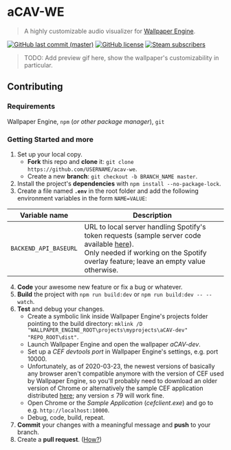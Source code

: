 # aCAV-WE
> A highly customizable audio visualizer for [Wallpaper Engine](https://www.wallpaperengine.io/).

[![GitHub last commit (master)](https://img.shields.io/github/last-commit/aleab/acav-we/master)][commits/master]
[![GitHub license](https://img.shields.io/github/license/aleab/acav-we?cacheSeconds=86400)][license]
[![Steam subscribers](https://img.shields.io/steam/subscriptions/FILE_ID?label=subscribers&color=1C3F56&logo=steam)][steam-workshop]

> TODO: Add preview gif here, show the wallpaper's customizability in particular.

## Contributing

### Requirements
Wallpaper Engine, `npm` (_or other package manager_), `git`

### Getting Started and more
1. Set up your local copy.
   - **Fork** this repo and **clone** it: `git clone https://github.com/USERNAME/acav-we`.
   - Create a new **branch**: `git checkout -b BRANCH_NAME master`.
2. Install the project's **dependencies** with `npm install --no-package-lock`.
3. Create a file named **`.env`** in the root folder and add the following environment variables in the form `NAME=VALUE`:

Variable name         | Description
--------------------- | ---------------------
`BACKEND_API_BASEURL` | URL to local server handling Spotify's token requests (sample server code available [here]()).<br>Only needed if working on the Spotify overlay feature; leave an empty value otherwise.

4. **Code** your awesome new feature or fix a bug or whatever.
5. **Build** the project with `npm run build:dev` or `npm run build:dev -- --watch`.
6. **Test** and debug your changes.
   - Create a symbolic link inside Wallpaper Engine's projects folder pointing to the build directory: `mklink /D "WALLPAPER_ENGINE_ROOT\projects\myprojects\aCAV-dev" "REPO_ROOT\dist"`.
   - Launch Wallpaper Engine and open the wallpaper _aCAV-dev_.
   - Set up a _CEF devtools port_ in Wallpaper Engine's settings, e.g. port 10000.
   - Unfortunately, as of 2020-03-23, the newest versions of basically any browser aren't compatible anymore with the version of CEF used by Wallpaper Engine, so you'll probably need to download an older version of Chrome or alternatively the sample CEF application distributed [here](http://opensource.spotify.com/cefbuilds/index.html); any version ≤ 79 will work fine.
   - Open Chrome or the _Sample Application_ (_cefclient.exe_) and go to e.g. `http://localhost:10000`.
   - Debug, code, build, repeat.
7. **Commit** your changes with a meaningful message and **push** to your branch.
8. Create a **pull request**. ([How?](https://help.github.com/en/github/collaborating-with-issues-and-pull-requests/creating-a-pull-request-from-a-fork))


[//]: # (Links)
[commits/master]: <https://github.com/aleab/acav-we/commits/master>
[license]: </LICENSE.txt>
[steam-workshop]: <>
